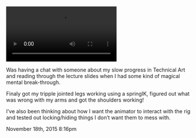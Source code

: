 ![](../../media/133498995552.mp4)

<div class="caption"><p>Was having a chat with someone about my slow progress in Technical Art and reading through the lecture slides when I had some kind of magical mental break-through.</p>

<p>Finaly got my tripple jointed legs working using a springIK, figured out what was wrong with my arms and got the shoulders working!</p>

<p>I&rsquo;ve also been thinking about how I want the animator to interact with the rig and tested out locking/hiding things I don&rsquo;t want them to mess with.</p> </div>

<div id="footer">
<span id="timestamp"> November 18th, 2015 8:16pm </span>
</div>